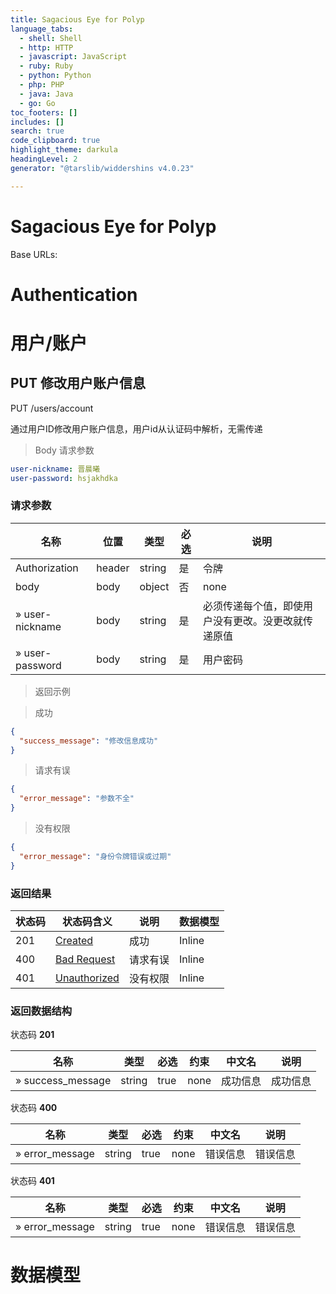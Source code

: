 ```yaml
---
title: Sagacious Eye for Polyp
language_tabs:
  - shell: Shell
  - http: HTTP
  - javascript: JavaScript
  - ruby: Ruby
  - python: Python
  - php: PHP
  - java: Java
  - go: Go
toc_footers: []
includes: []
search: true
code_clipboard: true
highlight_theme: darkula
headingLevel: 2
generator: "@tarslib/widdershins v4.0.23"

---
```


# Sagacious Eye for Polyp

Base URLs:

# Authentication

# 用户/账户

## PUT 修改用户账户信息

PUT /users/account

通过用户ID修改用户账户信息，用户id从认证码中解析，无需传递

> Body 请求参数

```yaml
user-nickname: 晋晨曦
user-password: hsjakhdka

```

### 请求参数

|名称|位置|类型|必选|说明|
|---|---|---|---|---|
|Authorization|header|string| 是 |令牌|
|body|body|object| 否 |none|
|» user-nickname|body|string| 是 |必须传递每个值，即使用户没有更改。没更改就传递原值|
|» user-password|body|string| 是 |用户密码|

> 返回示例

> 成功

```json
{
  "success_message": "修改信息成功"
}
```

> 请求有误

```json
{
  "error_message": "参数不全"
}
```

> 没有权限

```json
{
  "error_message": "身份令牌错误或过期"
}
```

### 返回结果

|状态码|状态码含义|说明|数据模型|
|---|---|---|---|
|201|[Created](https://tools.ietf.org/html/rfc7231#section-6.3.2)|成功|Inline|
|400|[Bad Request](https://tools.ietf.org/html/rfc7231#section-6.5.1)|请求有误|Inline|
|401|[Unauthorized](https://tools.ietf.org/html/rfc7235#section-3.1)|没有权限|Inline|

### 返回数据结构

状态码 **201**

|名称|类型|必选|约束|中文名|说明|
|---|---|---|---|---|---|
|» success_message|string|true|none|成功信息|成功信息|

状态码 **400**

|名称|类型|必选|约束|中文名|说明|
|---|---|---|---|---|---|
|» error_message|string|true|none|错误信息|错误信息|

状态码 **401**

|名称|类型|必选|约束|中文名|说明|
|---|---|---|---|---|---|
|» error_message|string|true|none|错误信息|错误信息|

# 数据模型

